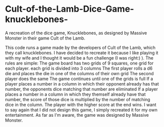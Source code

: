 # Cult-of-the-Lamb-Dice-Game-knucklebones-
A recreation of the dice game, Knucklebones, as designed by Massive Monster in their game Cult of the Lamb.

This code runs a game made by the developers of Cult of the Lamb, which they call knucklebones. I have decided to
recreate it because I like playing it with my wife and I thought it would be a fun challenge (I was right:) ).
The rules are simple:
     The game board has two grids of 9 squares, one grid for each player. each grid is divided into 3 columns
     The first player rolls a d6 die and places the die in one of the columns of their own grid
     The second player does the same
     The game continues until one of the grids is full
     If a player places a number in a column in which their opponent already has that number, the opponents dice matching
     that number are eliminated
     If a player places a number in a column in which they themself already have that number, the score of those dice is 
     multiplied by the number of matching dice in the column.
     The player with the higher score at the end wins.
I want to say again that I did not design this game, I simply recreated it for my own entertainment. As far as I'm aware,
the game was designed by Massive Monster.
